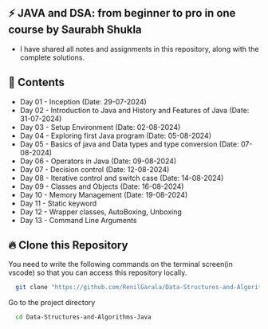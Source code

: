 ## ⚡️ JAVA and DSA: from beginner to pro in one course by Saurabh Shukla

- I have shared all notes and assignments in this repository, along with the complete solutions.


## 🚀 Contents
- Day 01 - Inception (Date: 29-07-2024)
- Day 02 - Introduction to Java and History and Features of Java (Date: 31-07-2024)
- Day 03 - Setup Environment (Date: 02-08-2024)
- Day 04 - Exploring first Java program (Date: 05-08-2024)
- Day 05 - Basics of java and Data types and type conversion (Date: 07-08-2024)
- Day 06 - Operators in Java (Date: 09-08-2024)
- Day 07 - Decision control (Date: 12-08-2024)
- Day 08 - Iterative control and switch case (Date: 14-08-2024)
- Day 09 - Classes and Objects (Date: 16-08-2024)
- Day 10 - Memory Management (Date: 19-08-2024)
- Day 11 - Static keyword
- Day 12 - Wrapper classes, AutoBoxing, Unboxing 
- Day 13 - Command Line Arguments

## 🔥 Clone this Repository

You need to write the following commands on the terminal screen(in vscode) so that you can access this repository locally.

```bash
  git clone "https://github.com/RenilGarala/Data-Structures-and-Algorithms-Java.git"
```

Go to the project directory

```bash
  cd Data-Structures-and-Algorithms-Java
```


